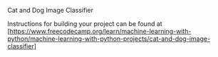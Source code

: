 Cat and Dog Image Classifier 


Instructions for building your project can be found at [https://www.freecodecamp.org/learn/machine-learning-with-python/machine-learning-with-python-projects/cat-and-dog-image-classifier]
